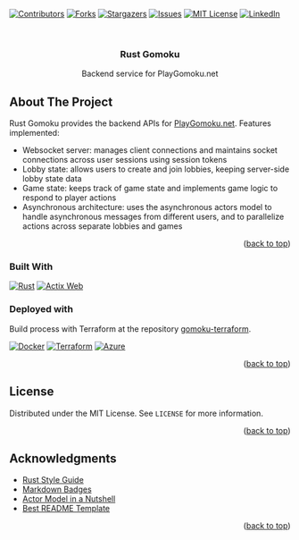 <!-- Improved compatibility of back to top link: See: https://github.com/othneildrew/Best-README-Template/pull/73 -->
<a name="readme-top"></a>
<!-- PROJECT SHIELDS -->
<!--
*** I'm using markdown "reference style" links for readability.
*** Reference links are enclosed in brackets [ ] instead of parentheses ( ).
*** See the bottom of this document for the declaration of the reference variables
*** for contributors-url, forks-url, etc. This is an optional, concise syntax you may use.
*** https://www.markdownguide.org/basic-syntax/#reference-style-links
-->
[![Contributors][contributors-shield]][contributors-url]
[![Forks][forks-shield]][forks-url]
[![Stargazers][stars-shield]][stars-url]
[![Issues][issues-shield]][issues-url]
[![MIT License][license-shield]][license-url]
[![LinkedIn][linkedin-shield]][linkedin-url]



<!-- PROJECT LOGO -->
<br />
<div align="center">
<h3 align="center">Rust Gomoku</h3>
  <p align="center">
    Backend service for PlayGomoku.net
  </p>
</div>


<!-- ABOUT THE PROJECT -->
## About The Project

Rust Gomoku provides the backend APIs for [PlayGomoku.net](https://www.playgomoku.net). Features implemented:
- Websocket server: manages client connections and maintains socket connections across user sessions using session tokens
- Lobby state: allows users to create and join lobbies, keeping server-side lobby state data
- Game state: keeps track of game state and implements game logic to respond to player actions
- Asynchronous architecture: uses the asynchronous actors model to handle asynchronous messages from different users, and to parallelize actions across separate lobbies and games

<p align="right">(<a href="#readme-top">back to top</a>)</p>

### Built With

[![Rust][rust-lang]][rust-url]
[![Actix Web][actix-web]][actix-web-url]

### Deployed with

Build process with Terraform at the repository [gomoku-terraform](https://github.com/alanzhu39/gomoku-terraform).

[![Docker][docker]][docker-url]
[![Terraform][terraform]][terraform-url]
[![Azure][Azure]][Azure-url]

<p align="right">(<a href="#readme-top">back to top</a>)</p>



<!-- LICENSE -->
## License

Distributed under the MIT License. See `LICENSE` for more information.

<p align="right">(<a href="#readme-top">back to top</a>)</p>



<!-- ACKNOWLEDGMENTS -->
## Acknowledgments

* [Rust Style Guide](https://github.com/rust-lang/fmt-rfcs)
* [Markdown Badges](https://ileriayo.github.io/markdown-badges/)
* [Actor Model in a Nutshell](https://medium.com/@KtheAgent/actor-model-in-nutshell-d13c0f81c8c7)
* [Best README Template](https://github.com/othneildrew/Best-README-Template)

<p align="right">(<a href="#readme-top">back to top</a>)</p>



<!-- MARKDOWN LINKS & IMAGES -->
<!-- https://www.markdownguide.org/basic-syntax/#reference-style-links -->
[contributors-shield]: https://img.shields.io/github/contributors/alanzhu39/rust-gomoku.svg?style=for-the-badge
[contributors-url]: https://github.com/alanzhu39/rust-gomoku/graphs/contributors
[forks-shield]: https://img.shields.io/github/forks/alanzhu39/rust-gomoku.svg?style=for-the-badge
[forks-url]: https://github.com/alanzhu39/rust-gomoku/network/members
[stars-shield]: https://img.shields.io/github/stars/alanzhu39/rust-gomoku.svg?style=for-the-badge
[stars-url]: https://github.com/alanzhu39/rust-gomoku/stargazers
[issues-shield]: https://img.shields.io/github/issues/alanzhu39/rust-gomoku.svg?style=for-the-badge
[issues-url]: https://github.com/alanzhu39/rust-gomoku/issues
[license-shield]: https://img.shields.io/github/license/alanzhu39/rust-gomoku.svg?style=for-the-badge
[license-url]: https://github.com/alanzhu39/rust-gomoku/blob/master/LICENSE.txt
[linkedin-shield]: https://img.shields.io/badge/-LinkedIn-black.svg?style=for-the-badge&logo=linkedin&colorB=555
[linkedin-url]: https://www.linkedin.com/feed/
[rust-lang]: https://img.shields.io/badge/rust-B7410E.svg?style=for-the-badge&logo=rust&logoColor=white
[rust-url]: https://www.rust-lang.org/
[actix-web]: https://img.shields.io/badge/Actix%20Web-%23000000.svg?style=for-the-badge
[actix-web-url]: https://actix.rs/
[docker]: https://img.shields.io/badge/docker-%230db7ed.svg?style=for-the-badge&logo=docker&logoColor=white
[docker-url]: https://www.docker.com/
[terraform]: https://img.shields.io/badge/terraform-%235835CC.svg?style=for-the-badge&logo=terraform&logoColor=white
[terraform-url]: https://www.terraform.io/
[azure]: https://img.shields.io/badge/azure-%230072C6.svg?style=for-the-badge&logo=microsoftazure&logoColor=white
[azure-url]: https://azure.microsoft.com/en-us/